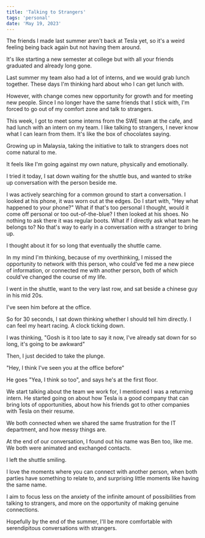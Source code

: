 ```yaml
---
title: 'Talking to Strangers'
tags: 'personal'
date: 'May 19, 2023'
---
```


The friends I made last summer aren't back at Tesla yet, so it's a weird feeling being back again but not having them around.

It's like starting a new semester at college but with all your friends graduated and already long gone.

Last summer my team also had a lot of interns, and we would grab lunch together. These days I'm thinking hard about who I can get lunch with.

However, with change comes new opportunity for growth and for meeting new people. Since I no longer have the same friends that I stick with, I'm forced to go out of my comfort zone and talk to strangers.

This week, I got to meet some interns from the SWE team at the cafe, and had lunch with an intern on my team. I like talking to strangers, I never know what I can learn from them. It's like the box of chocolates saying.

Growing up in Malaysia, taking the initiative to talk to strangers does not come natural to me.

It feels like I'm going against my own nature, physically and emotionally.

I tried it today, I sat down waiting for the shuttle bus, and wanted to strike up conversation with the person beside me.

I was actively searching for a common ground to start a conversation. I looked at his phone, it was worn out at the edges. Do I start with, "Hey what happened to your phone?" What if that's too personal I thought, would it come off personal or too out-of-the-blue? I then looked at his shoes. No nothing to ask there it was regular boots. What if I directly ask what team he belongs to? No that's way to early in a conversation with a stranger to bring up.

I thought about it for so long that eventually the shuttle came.

In my mind I'm thinking, because of my overthinking, I missed the opportunity to network with this person, who could've fed me a new piece of information, or connected me with another person, both of which could've changed the course of my life.

I went in the shuttle, want to the very last row, and sat beside a chinese guy in his mid 20s.

I've seen him before at the office.

So for 30 seconds, I sat down thinking whether I should tell him directly. I can feel my heart racing. A clock ticking down.

I was thinking, "Gosh is it too late to say it now, I've already sat down for so long, it's going to be awkward"

Then, I just decided to take the plunge.

"Hey, I think I've seen you at the office before"

He goes "Yea, I think so too", and says he's at the first floor.

We start talking about the team we work for, I mentioned I was a returning intern. He started going on about how Tesla is a good company that can bring lots of opportunities, about how his friends got to other companies with Tesla on their resume.

We both connected when we shared the same frustration for the IT department, and how messy things are.

At the end of our conversation, I found out his name was Ben too, like me. We both were animated and exchanged contacts.

I left the shuttle smiling.

I love the moments where you can connect with another person, when both parties have something to relate to, and surprising little moments like having the same name.

I aim to focus less on the anxiety of the infinite amount of possibilities from talking to strangers, and more on the opportunity of making genuine connections.

Hopefully by the end of the summer, I'll be more comfortable with serendipitous conversations with strangers.
